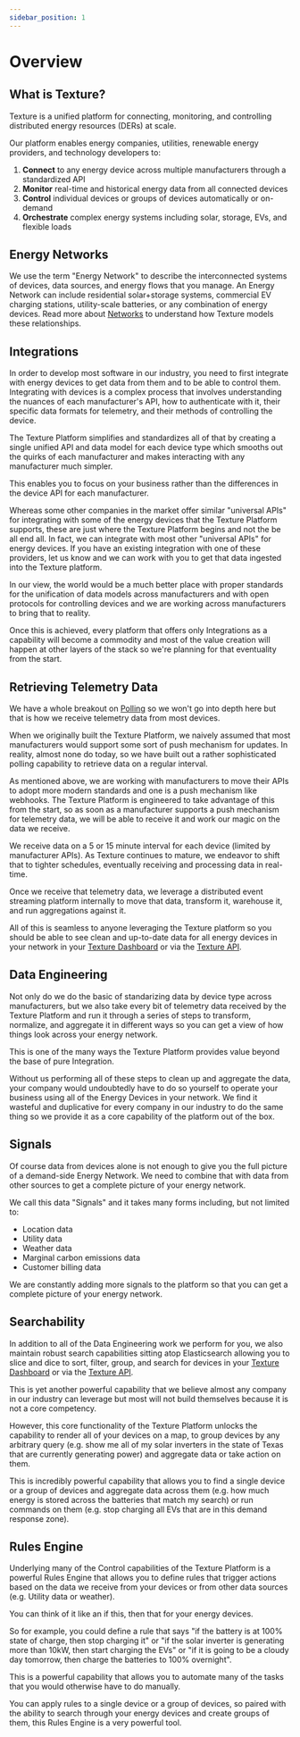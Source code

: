 ```yaml
---
sidebar_position: 1
---
```


# Overview

## What is Texture?

Texture is a unified platform for connecting, monitoring, and controlling distributed energy resources (DERs) at scale. 

Our platform enables energy companies, utilities, renewable energy providers, and technology developers to:

1. **Connect** to any energy device across multiple manufacturers through a standardized API
2. **Monitor** real-time and historical energy data from all connected devices
3. **Control** individual devices or groups of devices automatically or on-demand
4. **Orchestrate** complex energy systems including solar, storage, EVs, and flexible loads

## Energy Networks

We use the term "Energy Network" to describe the interconnected systems of devices, data sources, and energy flows that you manage. An Energy Network can include residential solar+storage systems, commercial EV charging stations, utility-scale batteries, or any combination of energy devices. Read more about [Networks](network) to understand how Texture models these relationships.

## Integrations

In order to develop most software in our industry, you need to first integrate with energy devices to get data from them and to be able to control them. Integrating with devices is a complex process that involves understanding the nuances of each manufacturer's API, how to authenticate with it, their specific data formats for telemetry, and their methods of controlling the device.

The Texture Platform simplifies and standardizes all of that by creating a single unified API and data model for each device type which smooths out the quirks of each manufacturer and makes interacting with any manufacturer much simpler.

This enables you to focus on your business rather than the differences in the device API for each manufacturer.

Whereas some other companies in the market offer similar "universal APIs" for integrating with some of the energy devices that the Texture Platform supports, these are just where the Texture Platform begins and not the be all end all. In fact, we can integrate with most other "universal APIs" for energy devices. If you have an existing integration with one of these providers, let us know and we can work with you to get that data ingested into the Texture platform.

In our view, the world would be a much better place with proper standards for the unification of data models across manufacturers and with open protocols for controlling devices and we are working across manufacturers to bring that to reality.

Once this is achieved, every platform that offers only Integrations as a capability will become a commodity and most of the value creation will happen at other layers of the stack so we're planning for that eventuality from the start.

## Retrieving Telemetry Data

We have a whole breakout on [Polling](/docs/devices/polling) so we won't go into depth here but that is how we receive telemetry data from most devices.

When we originally built the Texture Platform, we naively assumed that most manufacturers would support some sort of push mechanism for updates. In reality, almost none do today, so we have built out a rather sophisticated polling capability to retrieve data on a regular interval. 

As mentioned above, we are working with manufacturers to move their APIs to adopt more modern standards and one is a push mechanism like webhooks. The Texture Platform is engineered to take advantage of this from the start, so as soon as a manufacturer supports a push mechanism for telemetry data, we will be able to receive it and work our magic on the data we receive. 

We receive data on a 5 or 15 minute interval for each device (limited by manufacturer APIs). As Texture continues to mature, we endeavor to shift that to tighter schedules, eventually receiving and processing data in real-time.

Once we receive that telemetry data, we leverage a distributed event streaming platform internally to move that data, transform it, warehouse it, and run aggregations against it. 

All of this is seamless to anyone leveraging the Texture platform so you should be able to see clean and up-to-date data for all energy devices in your network in your [Texture Dashboard](https://dashboard.texturehq.com) or via the [Texture API](/api).

## Data Engineering

Not only do we do the basic of standarizing data by device type across manufacturers, but we also take every bit of telemetry data received by the Texture Platform and run it through a series of steps to transform, normalize, and aggregate it in different ways so you can get a view of how things look across your energy network.

This is one of the many ways the Texture Platform provides value beyond the base of pure Integration.

Without us performing all of these steps to clean up and aggregate the data, your company would undoubtedly have to do so yourself to operate your business using all of the Energy Devices in your network. We find it wasteful and duplicative for every company in our industry to do the same thing so we provide it as a core capability of the platform out of the box.

## Signals

Of course data from devices alone is not enough to give you the full picture of a demand-side Energy Network. We need to combine that with data from other sources to get a complete picture of your energy network.

We call this data "Signals" and it takes many forms including, but not limited to:
* Location data
* Utility data
* Weather data
* Marginal carbon emissions data
* Customer billing data

We are constantly adding more signals to the platform so that you can get a complete picture of your energy network.

## Searchability

In addition to all of the Data Engineering work we perform for you, we also maintain robust search capabilities sitting atop Elasticsearch allowing you to slice and dice to sort, filter, group, and search for devices in your [Texture Dashboard](https://dashboard.texturehq.com) or via the [Texture API](/api).

This is yet another powerful capability that we believe almost any company in our industry can leverage but most will not build themselves because it is not a core competency. 

However, this core functionality of the Texture Platform unlocks the capability to render all of your devices on a map, to group devices by any arbitrary query (e.g. show me all of my solar inverters in the state of Texas that are currently generating power) and aggregate data or take action on them.

This is incredibly powerful capability that allows you to find a single device or a group of devices and aggregate data across them (e.g. how much energy is stored across the batteries that match my search) or run commands on them (e.g. stop charging all EVs that are in this demand response zone).

## Rules Engine

Underlying many of the Control capabilities of the Texture Platform is a powerful Rules Engine that allows you to define rules that trigger actions based on the data we receive from your devices or from other data sources (e.g. Utility data or weather).

You can think of it like an if this, then that for your energy devices.

So for example, you could define a rule that says "if the battery is at 100% state of charge, then stop charging it" or "if the solar inverter is generating more than 10kW, then start charging the EVs" or "if it is going to be a cloudy day tomorrow, then charge the batteries to 100% overnight".

This is a powerful capability that allows you to automate many of the tasks that you would otherwise have to do manually.

You can apply rules to a single device or a group of devices, so paired with the ability to search through your energy devices and create groups of them, this Rules Engine is a very powerful tool.
